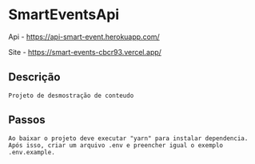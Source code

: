 # SmartEventsApi

Api - https://api-smart-event.herokuapp.com/

Site - https://smart-events-cbcr93.vercel.app/


## Descrição

    Projeto de desmostração de conteudo


## Passos

    Ao baixar o projeto deve executar "yarn" para instalar dependencia.
    Após isso, criar um arquivo .env e preencher igual o exemplo .env.example.

